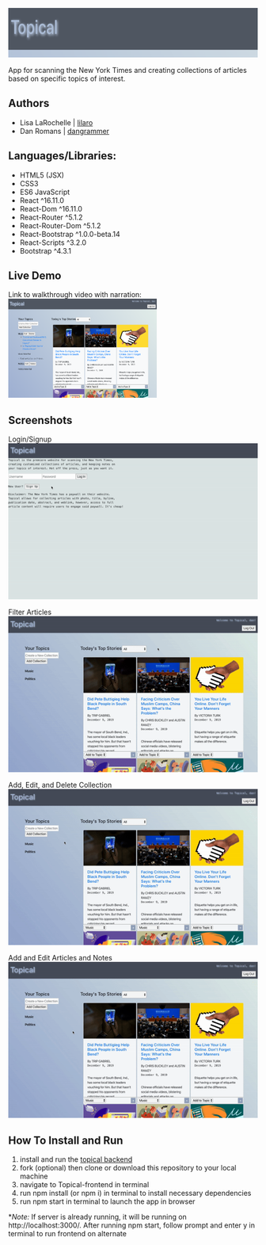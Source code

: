 <img 
  src="public/images/banner.png" 
  alt="Topical banner" 
  width="1350" 
  height="100"
/>

App for scanning the New York Times and creating collections of articles based on specific 
topics of interest. 

## Authors
  - Lisa LaRochelle | [lilaro](https://github.com/lilaro)
  - Dan Romans | [dangrammer](https://github.com/dangrammer)

## Languages/Libraries:

  - HTML5 (JSX)
  - CSS3
  - ES6 JavaScript
  - React ^16.11.0 
  - React-Dom ^16.11.0 
  - React-Router ^5.1.2 
  - React-Router-Dom ^5.1.2 
  - React-Bootstrap ^1.0.0-beta.14
  - React-Scripts ^3.2.0 
  - Bootstrap ^4.3.1

## Live Demo
  Link to walkthrough video with narration:
  <br/>
  <a href="https://www.youtube.com/watch?v=PoOk0inSqJg" target="_blank">
    <img 
      src="public/images/homepage.png" 
      alt="Topical walkthrough demo link to Youtube" 
      width="300" 
      height="200"
    />
  </a>  

## Screenshots

  Login/Signup
  <br/>
  ![Login/Signup Demo](public/gifs/login_signup.gif)

  Filter Articles
  <br/>
  ![Filter Demo](public/gifs/filter_article.gif)

  Add, Edit, and Delete Collection
  <br/>
  ![Collections Demo](public/gifs/add_edit_delete_collection.gif)

  Add and Edit Articles and Notes
  <br/>
  ![Articles Demo](public/gifs/add_edit_collection_and_notes.gif)


## How To Install and Run 

  1. install and run the [topical backend](https://github.com/Lilaro/Topical-backend)
  2. fork (optional) then clone or download this repository to your local machine
  3. navigate to Topical-frontend in terminal
  4. run npm install (or npm i) in terminal to install necessary dependencies
  5. run npm start in terminal to launch the app in browser
  
  *_Note:_ If  server is already running, it will be running on http://localhost:3000/. After running npm start, follow prompt and enter y in terminal to run frontend on alternate 
